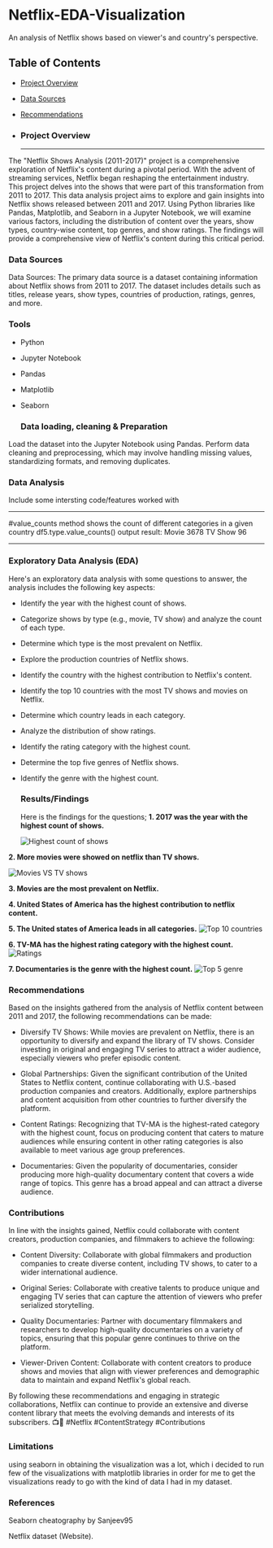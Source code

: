 # Netflix-EDA-Visualization
An analysis of Netflix shows based on viewer's  and country's perspective.

## Table of Contents
- [Project Overview](#project-overview)
- [Data Sources](#data-sources)
- [Recommendations](#recommendations)

- ### Project Overview
  ---

The "Netflix Shows Analysis (2011-2017)" project is a comprehensive exploration of Netflix's content during a pivotal period. With the advent of streaming services, Netflix began reshaping the entertainment industry. This project delves into the shows that were part of this transformation from 2011 to 2017.
This data analysis project aims to explore and gain insights into Netflix shows released between 2011 and 2017. Using Python libraries like Pandas, Matplotlib, and Seaborn in a Jupyter Notebook, we will examine various factors, including the distribution of content over the years, show types, country-wise content, top genres, and show ratings. The findings will provide a comprehensive view of Netflix's content during this critical period.


  ### Data Sources
  Data Sources:
The primary data source is a dataset containing information about Netflix shows from 2011 to 2017. The dataset includes details such as titles, release years, show types, countries of production, ratings, genres, and more.

  

  ### Tools
- Python
- Jupyter Notebook
- Pandas
- Matplotlib
- Seaborn


  ### Data loading, cleaning & Preparation
  
Load the dataset into the Jupyter Notebook using Pandas.
Perform data cleaning and preprocessing, which may involve handling missing values, standardizing formats, and removing duplicates.

  ### Data Analysis
  
  Include some intersting code/features worked with
  
  ---
       
    
#value_counts method shows the count of different categories in a given country
df5.type.value_counts()
output result:
Movie      3678
TV Show      96

  ---
  
  ### Exploratory Data Analysis (EDA)

  Here's an exploratory data analysis with some questions to answer, the analysis includes the following key aspects:

- Identify the year with the highest count of shows.
- Categorize shows by type (e.g., movie, TV show) and analyze the count of each type.
- Determine which type is the most prevalent on Netflix.
- Explore the production countries of Netflix shows.
- Identify the country with the highest contribution to Netflix's content.
- Identify the top 10 countries with the most TV shows and movies on Netflix.
- Determine which country leads in each category.
- Analyze the distribution of show ratings.
- Identify the rating category with the highest count.
- Determine the top five genres of Netflix shows.
- Identify the genre with the highest count.


  

  ### Results/Findings
  
  Here is the findings for the questions;
  **1. 2017 was the year with the highest count of shows.**
  
  ![Highest count of shows](https://github.com/Echecorneliusjr001/Netflix-EDA-Visualization/assets/149030759/fa643e36-29fa-422f-81ae-6aaef890c1bb)

 **2. More movies were showed on netflix than TV shows.**
 
  ![Movies VS TV shows](https://github.com/Echecorneliusjr001/Netflix-EDA-Visualization/assets/149030759/909ea3d5-2ec8-4c40-901b-50e16a654c31)

  **3. Movies are the most prevalent on Netflix.**
  
  **4. United States of America has the highest contribution to netflix content.**
  
  **5. The United states of America leads in all categories.**
  ![Top 10 countries](https://github.com/Echecorneliusjr001/Netflix-EDA-Visualization/assets/149030759/44acf179-ba7e-4e09-b145-2c17e9609bb0)

  **6. TV-MA has the highest rating category with the highest count.**
  ![Ratings](https://github.com/Echecorneliusjr001/Netflix-EDA-Visualization/assets/149030759/d7bcc424-8f26-485c-8b2a-8b3f1f08390d)

  **7. Documentaries is the genre with the highest count.**
  ![Top 5 genre](https://github.com/Echecorneliusjr001/Netflix-EDA-Visualization/assets/149030759/e82f2c47-041b-4d95-8b7a-9853b4815fc5)

    
    
### Recommendations
  

Based on the insights gathered from the analysis of Netflix content between 2011 and 2017, the following recommendations can be made:

- Diversify TV Shows: While movies are prevalent on Netflix, there is an opportunity to diversify and expand the library of TV shows. Consider investing in original and engaging TV series to attract a wider audience, especially viewers who prefer episodic content.

- Global Partnerships: Given the significant contribution of the United States to Netflix content, continue collaborating with U.S.-based production companies and creators. Additionally, explore partnerships and content acquisition from other countries to further diversify the platform.

- Content Ratings: Recognizing that TV-MA is the highest-rated category with the highest count, focus on producing content that caters to mature audiences while ensuring content in other rating categories is also available to meet various age group preferences.

- Documentaries: Given the popularity of documentaries, consider producing more high-quality documentary content that covers a wide range of topics. This genre has a broad appeal and can attract a diverse audience.



### Contributions
In line with the insights gained, Netflix could collaborate with content creators, production companies, and filmmakers to achieve the following:

- Content Diversity: Collaborate with global filmmakers and production companies to create diverse content, including TV shows, to cater to a wider international audience.

- Original Series: Collaborate with creative talents to produce unique and engaging TV series that can capture the attention of viewers who prefer serialized storytelling.

- Quality Documentaries: Partner with documentary filmmakers and researchers to develop high-quality documentaries on a variety of topics, ensuring that this popular genre continues to thrive on the platform.

- Viewer-Driven Content: Collaborate with content creators to produce shows and movies that align with viewer preferences and demographic data to maintain and expand Netflix's global reach.

By following these recommendations and engaging in strategic collaborations, Netflix can continue to provide an extensive and diverse content library that meets the evolving demands and interests of its subscribers. 📺🤝 #Netflix #ContentStrategy #Contributions

### Limitations
using seaborn in obtaining the visualization was a lot, which i decided to run few of the visualizations with matplotlib libraries in order for me to get the visualizations 
ready to go with the kind of data I had in my dataset.


### References
 Seaborn cheatography by Sanjeev95
 
 Netflix dataset (Website).
